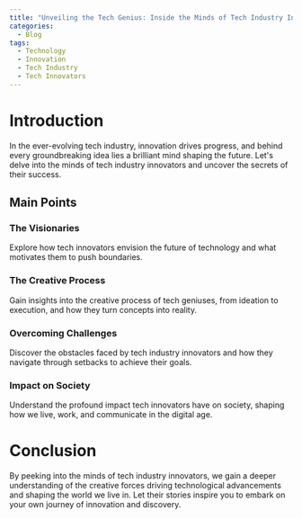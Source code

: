 ```yaml
---
title: "Unveiling the Tech Genius: Inside the Minds of Tech Industry Innovators"
categories:
  - Blog
tags:
  - Technology
  - Innovation
  - Tech Industry
  - Tech Innovators
---
```


# Introduction
In the ever-evolving tech industry, innovation drives progress, and behind every groundbreaking idea lies a brilliant mind shaping the future. Let's delve into the minds of tech industry innovators and uncover the secrets of their success.

## Main Points
### The Visionaries
Explore how tech innovators envision the future of technology and what motivates them to push boundaries.

### The Creative Process
Gain insights into the creative process of tech geniuses, from ideation to execution, and how they turn concepts into reality.

### Overcoming Challenges
Discover the obstacles faced by tech industry innovators and how they navigate through setbacks to achieve their goals.

### Impact on Society
Understand the profound impact tech innovators have on society, shaping how we live, work, and communicate in the digital age.

# Conclusion
By peeking into the minds of tech industry innovators, we gain a deeper understanding of the creative forces driving technological advancements and shaping the world we live in. Let their stories inspire you to embark on your own journey of innovation and discovery.
